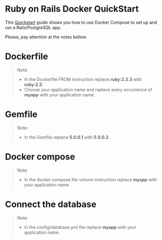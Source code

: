# Ruby on Rails Docker QuickStart

This [Quickstart](https://docs.docker.com/compose/rails/) guide shows you how to use Docker Compose to set up and run a Rails/PostgreSQL app.

Please, pay attention at the notes bellow.

# Dockerfile

>Note:
  >* In the Dockerfile FROM instruction replace **ruby:2.3.3** with **ruby:2.5**.
  >* Choose your application name and replace every occurrence of **myapp** with your application name.

# Gemfile

>Note:
  >* In the Gemfile replace **5.0.0.1** with **5.0.0.2**.

# Docker compose

>Note:
  >* In the docker compose file volume instruction replace **myapp** with your application name.

# Connect the database

>Note:
  >* In the config/database.yml file replace **myapp** with your application name.
